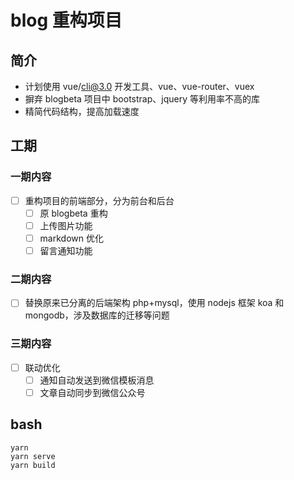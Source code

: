 # blog 重构项目

## 简介

-   计划使用 vue/cli@3.0 开发工具、vue、vue-router、vuex
-   摒弃 blogbeta 项目中 bootstrap、jquery 等利用率不高的库
-   精简代码结构，提高加载速度

## 工期

### 一期内容

-   [ ] 重构项目的前端部分，分为前台和后台
    -   [ ] 原 blogbeta 重构
    -   [ ] 上传图片功能
    -   [ ] markdown 优化
    -   [ ] 留言通知功能

### 二期内容

-   [ ] 替换原来已分离的后端架构 php+mysql，使用 nodejs 框架 koa 和 mongodb，涉及数据库的迁移等问题

### 三期内容

-   [ ] 联动优化
    -   [ ] 通知自动发送到微信模板消息
    -   [ ] 文章自动同步到微信公众号

## bash

```
yarn
yarn serve
yarn build
```
